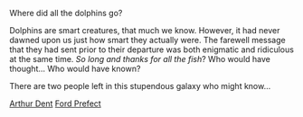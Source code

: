 Where did all the dolphins go?

Dolphins are smart creatures, that much we know. However, it had never dawned upon us just how smart they actually were. The farewell message that they had sent prior to their departure was both enigmatic and ridiculous at the same time. _So long and thanks for all the fish_? Who would have thought... Who would have known?

There are two people left in this stupendous galaxy who might know...

[Arthur Dent](arthur-dent/arthur-dent.md)
[Ford Prefect](ford-prefect/ford-prefect.md)